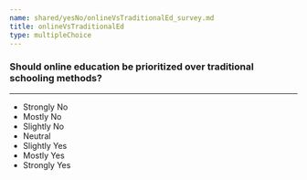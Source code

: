 ```yaml
---
name: shared/yesNo/onlineVsTraditionalEd_survey.md
title: onlineVsTraditionalEd
type: multipleChoice
---
```


### Should online education be prioritized over traditional schooling methods?

---

- Strongly No
- Mostly No
- Slightly No
- Neutral
- Slightly Yes
- Mostly Yes
- Strongly Yes

